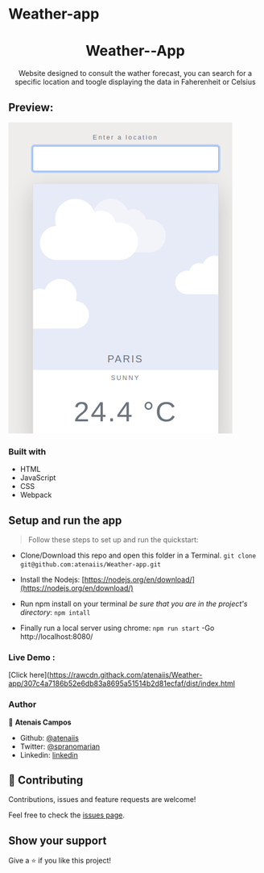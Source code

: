 # Weather-app
 <h1 align="center">Weather--App</h1>

  <p align="center">
    Website designed to consult the wather forecast, you can search for a specific location and toogle displaying the data in Faherenheit or Celsius
  </p>

## Preview:
![screenshot](./img/screen1.png)

### Built with

- HTML
- JavaScript
- CSS
- Webpack

## Setup and run the app

> Follow these steps to set up and run the quickstart:
  - Clone/Download this repo and open this folder in a Terminal.
    `git clone git@github.com:atenaiis/Weather-app.git`
  - Install the Nodejs:
  [https://nodejs.org/en/download/](https://nodejs.org/en/download/)

  - Run npm install on your terminal *be sure that you are in the project's directory*:
  `npm intall`
  - Finally run a local server using chrome:
  `npm run start`
  -Go http://localhost:8080/

### Live Demo :

[Click here](https://rawcdn.githack.com/atenaiis/Weather-app/307c4a7186b52e6db83a8695a51514b2d81ecfaf/dist/index.html

### Author


👤 **Atenais Campos**

- Github: [@atenaiis](https://github.com/atenaiis)
- Twitter: [@spranomarian](https://twitter.com/SopranoMarian)
- Linkedin: [linkedin](https://www.linkedin.com/in/mariana-atenai-campos-garcia-a30791143/)



## 🤝 Contributing

Contributions, issues and feature requests are welcome!

Feel free to check the [issues page](https://github.com/atenaiis/Weather-app/issues).

## Show your support

Give a ⭐️ if you like this project!